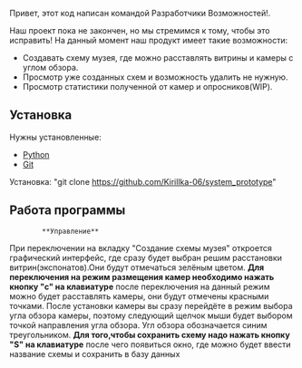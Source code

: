 Привет, этот код написан командой Разработчики Возможностей!.

Наш проект пока не закончен, но мы стремимся к тому, чтобы это исправить! На данный момент наш продукт имеет такие возможности:

* Создавать схему музея, где можно расставлять витрины и камеры с углом обзора.
* Просмотр уже созданных схем и возможность удалить не нужную.
* Просмотр статистики полученной от камер и опросников(WIP).

## Установка

Нужны установленные:

* [Python](https://www.python.org/downloads/)
* [Git](https://git-scm.com/downloads)

Установка: "git clone https://github.com/Kirillka-06/system_prototype"


## Работа программы

            **Управление**

При переключении на вкладку "Создание схемы музея" откроется графический интерфейс, где сразу будет выбран решим расстановки витрин(экспонатов).Они будут отмечаться зелёным цветом. **Для переключения на режим размещения камер необходимо нажать кнопку "с" на клавиатуре** после переключения на данный режим можно будет расставлять камеры, они будут отмечены красными точками. После установки камеры вы сразу перейдёте в режим выбора угла обзора камеры, поэтому следующий щелчок мыши будет выбором точкой направления угла обзора. Угл обзора обозначается синим треугольником. **Для того,чтобы сохранить схему надо нажать кнопку "S" на клавиатуре** после чего появиться окно, где можно будет ввести название схемы и сохранить в базу данных